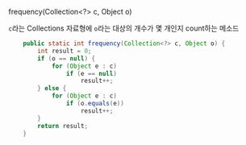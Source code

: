 frequency(Collection<?> c, Object o) 

`c`라는 Collections 자료형에 `o`라는 대상의 개수가 몇 개인지 count하는 메소드


``` java
    public static int frequency(Collection<?> c, Object o) {
        int result = 0;
        if (o == null) {
            for (Object e : c)
                if (e == null)
                    result++;
        } else {
            for (Object e : c)
                if (o.equals(e))
                    result++;
        }
        return result;
    }
```
